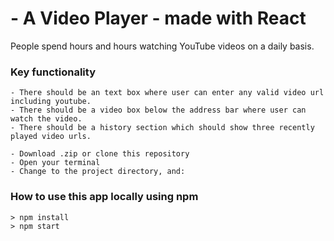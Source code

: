 # - A Video Player - made with React

People spend hours and hours watching YouTube videos on a daily basis. 

### Key functionality
```
- There should be an text box where user can enter any valid video url including youtube.
- There should be a video box below the address bar where user can watch the video.
- There should be a history section which should show three recently played video urls.

- Download .zip or clone this repository
- Open your terminal
- Change to the project directory, and:
```
### How to use this app locally using npm
```
> npm install
> npm start
```
